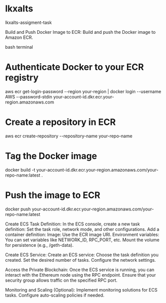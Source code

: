 # lkxalts
lkxalts-assigment-task

Build and Push Docker Image to ECR:
Build and push the Docker image to Amazon ECR. 

bash terminal

# Authenticate Docker to your ECR registry
aws ecr get-login-password --region your-region | docker login --username AWS --password-stdin your-account-id.dkr.ecr.your-region.amazonaws.com

# Create a repository in ECR
aws ecr create-repository --repository-name your-repo-name

# Tag the Docker image
docker build -t your-account-id.dkr.ecr.your-region.amazonaws.com/your-repo-name:latest .

# Push the image to ECR
docker push your-account-id.dkr.ecr.your-region.amazonaws.com/your-repo-name:latest

Create ECS Task Definition:
In the ECS console, create a new task definition:
Set the task role, network mode, and other configurations.
Add a container definition:
Image: Use the ECR image URI.
Environment variables: You can set variables like NETWORK_ID, RPC_PORT, etc.
Mount the volume for persistence (e.g., /geth-data).

Create ECS Service:
Create an ECS service:
Choose the task definition you created.
Set the desired number of tasks.
Configure the network settings.

Access the Private Blockchain:
Once the ECS service is running, you can interact with the Ethereum node using the RPC endpoint. Ensure that your security group allows traffic on the specified RPC port.

Monitoring and Scaling (Optional):
Implement monitoring solutions for ECS tasks.
Configure auto-scaling policies if needed.

